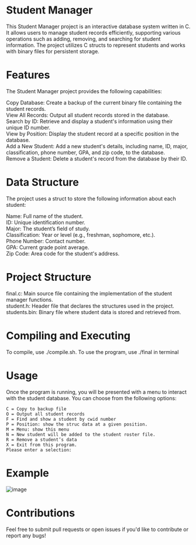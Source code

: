 
# Student Manager
This Student Manager project is an interactive database system written in C. It allows users to manage student records efficiently, supporting various operations such as adding, removing, and searching for student information. The project utilizes C structs to represent students and works with binary files for persistent storage.

# Features
The Student Manager project provides the following capabilities:

  Copy Database: Create a backup of the current binary file containing the student records.  
  View All Records: Output all student records stored in the database.  
  Search by ID: Retrieve and display a student's information using their unique ID number.  
  View by Position: Display the student record at a specific position in the database.  
  Add a New Student: Add a new student's details, including name, ID, major, classification, phone number, GPA, and zip code, to the database.  
  Remove a Student: Delete a student's record from the database by their ID.  

# Data Structure
The project uses a struct to store the following information about each student:

Name: Full name of the student.  
ID: Unique identification number.  
Major: The student’s field of study.  
Classification: Year or level (e.g., freshman, sophomore, etc.).  
Phone Number: Contact number.  
GPA: Current grade point average.  
Zip Code: Area code for the student's address.  

# Project Structure
final.c: Main source file containing the implementation of the student manager functions.  
student.h: Header file that declares the structures used in the project.  
students.bin: Binary file where student data is stored and retrieved from.  

# Compiling and Executing
To compile, use ./compile.sh. To use the program, use ./final in terminal

# Usage
Once the program is running, you will be presented with a menu to interact with the student database. You can choose from the following options:

    C = Copy to backup file
    O = Output all student records
    F = Find and show a student by cwid number
    P = Position: show the struc data at a given position.
    M = Menu: show this menu
    N = New student will be added to the student roster file.
    R = Remove a student’s data
    X = Exit from this program.
    Please enter a selection: 
# Example
![image](https://github.com/user-attachments/assets/08cf3686-619d-4bf3-8c6f-2d025c4bd9ab)

# Contributions
Feel free to submit pull requests or open issues if you'd like to contribute or report any bugs!
